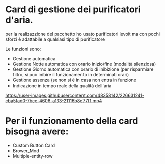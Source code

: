 # Card di gestione dei purificatori d'aria.
per la realizazzione del pacchetto ho usato purificatori levoit ma con pochi sforzi è adattabile a qualsiasi tipo di purificatore

Le funzioni sono: 
- Gestione automatica
- Gestione Notte automatica con orario inizio/fine (modalità silenziosa)
- Gestione Giorno automatica con orario di inibizione (per risparmiare filtro, si può inibire il funzionamento in determinati orari)
- Gestione assenza (se non si è in casa non entra in funzione
- Indicazione in tempo reale della qualità dell'aria

https://user-images.githubusercontent.com/48358142/226631241-cba5fad0-7bce-4606-a133-21116b8e77f1.mp4

# Per il funzionamento della card bisogna avere:
- Custom Button Card 
- Brower_Mod
- Multiple-entity-row
